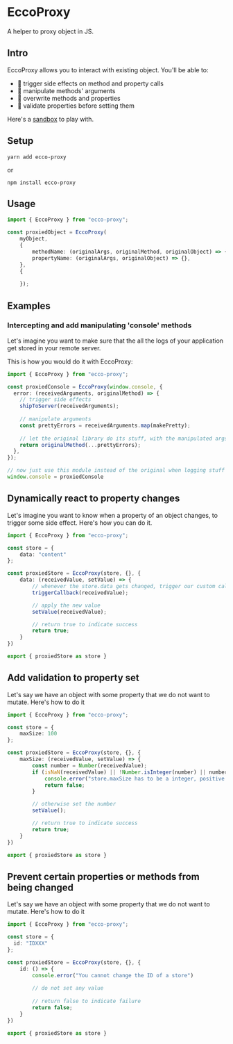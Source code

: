 # EccoProxy

A helper to proxy object in JS.

## Intro

EccoProxy allows you to interact with existing object. You'll be able to:
- 🚀 trigger side effects on method and property calls
- 🎸 manipulate methods' arguments
- 🥾 overwrite methods and properties
- 📝 validate properties before setting them

Here's a [sandbox](https://codesandbox.io/s/ecco-proxy-playground-rghky?file=/src/index.ts) to play with.

## Setup
```
yarn add ecco-proxy
````
or
````
npm install ecco-proxy
````

## Usage


````typescript
import { EccoProxy } from "ecco-proxy";

const proxiedObject = EccoProxy(
    myObject,
    {
        methodName: (originalArgs, originalMethod, originalObject) => {},
        propertyName: (originalArgs, originalObject) => {},
    },
    {
        
    });
````


## Examples

### Intercepting and add manipulating 'console' methods
Let's imagine you want to make sure that the all the logs
of your application get stored in your remote server.

This is how you would do it with EccoProxy:

````typescript
import { EccoProxy } from "ecco-proxy";

const proxiedConsole = EccoProxy(window.console, {
  error: (receivedArguments, originalMethod) => {
    // trigger side effects
    shipToServer(receivedArguments);
    
    // manipulate arguments
    const prettyErrors = receivedArguments.map(makePretty);
    
    // let the original library do its stuff, with the manipulated args
    return originalMethod(...prettyErrors);
  },
});

// now just use this module instead of the original when logging stuff
window.console = proxiedConsole
````

## Dynamically react to property changes

Let's imagine you want to know when a property of an object changes, to trigger some side effect.
Here's how you can do it.

````typescript
import { EccoProxy } from "ecco-proxy";

const store = {
    data: "content"
};

const proxiedStore = EccoProxy(store, {}, {
    data: (receivedValue, setValue) => {
        // whenever the store.data gets changed, trigger our custom callback
        triggerCallback(receivedValue);

        // apply the new value
        setValue(receivedValue);

        // return true to indicate success
        return true;
    }
})

export { proxiedStore as store }
````

## Add validation to property set

Let's say we have an object with some property that we do not want to mutate.
Here's how to do it

````typescript
import { EccoProxy } from "ecco-proxy";

const store = {
    maxSize: 100
};

const proxiedStore = EccoProxy(store, {}, {
    maxSize: (receivedValue, setValue) => {
        const number = Number(receivedValue);
        if (isNaN(receivedValue) || !Number.isInteger(number) || number < 0) {
            console.error("store.maxSize has to be a integer, positive number")
            return false;
        }

        // otherwise set the number
        setValue();

        // return true to indicate success
        return true;
    }
})

export { proxiedStore as store }
````

## Prevent certain properties or methods from being changed

Let's say we have an object with some property that we do not want to mutate.
Here's how to do it

````typescript
import { EccoProxy } from "ecco-proxy";

const store = {
  id: "IDXXX"   
};

const proxiedStore = EccoProxy(store, {}, {
    id: () => {
        console.error("You cannot change the ID of a store")
        
        // do not set any value
        
        // return false to indicate failure
        return false;
    }
})

export { proxiedStore as store }
````